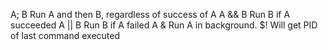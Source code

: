 A; B    Run A and then B, regardless of success of A
A && B  Run B if A succeeded
A || B  Run B if A failed
A &     Run A in background.
$!      Will get PID of last command executed
